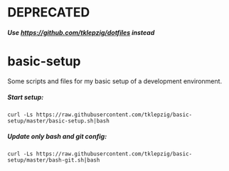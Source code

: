 # DEPRECATED
##### Use https://github.com/tklepzig/dotfiles instead

# basic-setup
Some scripts and files for my basic setup of a development environment.

##### Start setup:

    curl -Ls https://raw.githubusercontent.com/tklepzig/basic-setup/master/basic-setup.sh|bash

##### Update only bash and git config:

    curl -Ls https://raw.githubusercontent.com/tklepzig/basic-setup/master/bash-git.sh|bash
